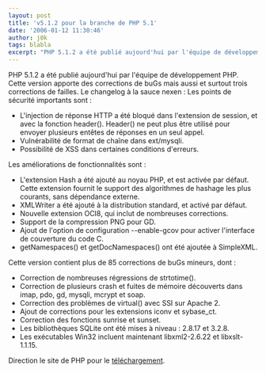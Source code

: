 ```yaml
---
layout: post
title: 'v5.1.2 pour la branche de PHP 5.1'
date: '2006-01-12 11:30:46'
author: j0k
tags: blabla
excerpt: "PHP 5.1.2 a été publié aujourd'hui par l'équipe de développement PHP. Cette version apporte des corrections de buGs mais aussi et surtout trois corrections de failles. Le changelog à la sauce nexen :     \nLes points de sécurité importants sont :  \n  \n* L'injection de réponse HTTP a été bloqué dans l'extension de session, et avec la fonction      …"
---
```


PHP 5.1.2 a été publié aujourd'hui par l'équipe de développement PHP. Cette version apporte des corrections de buGs mais aussi et surtout trois corrections de failles. Le changelog à la sauce nexen :
Les points de sécurité importants sont :

* L'injection de réponse HTTP a été bloqué dans l'extension de session, et avec la fonction header(). Header() ne peut plus être utilisé pour envoyer plusieurs entêtes de réponses en un seul appel.
* Vulnérabilité de format de chaîne dans ext/mysqli.
* Possibilité de XSS dans certaines conditions d'erreurs.

Les améliorations de fonctionnalités sont :

* L'extension Hash a été ajouté au noyau PHP, et est activée par défaut. Cette extension fournit le support des algorithmes de hashage les plus courants, sans dépendance externe.
* XMLWriter a été ajouté à la distribution standard, et activé par  défaut.
* Nouvelle extension OCI8, qui inclut de nombreuses corrections.
* Support de la compression PNG pour GD.
* Ajout de l'option de configuration --enable-gcov pour activer l'interface de couverture du code C.
* getNamespaces() et getDocNamespaces() ont été ajoutée à SimpleXML.

Cette version contient plus de 85 corrections de buGs mineurs, dont :

* Correction de nombreuses régressions de strtotime().
* Correction de plusieurs crash et fuites de mémoire découverts dans imap, pdo, gd, mysqli, mcrypt et soap.
* Correction des problèmes de virtual() avec SSI sur Apache 2.
* Ajout de corrections pour les extensions iconv et sybase_ct.
* Correction des fonctions sunrise et sunset.
* Les bibliothèques SQLite ont été mises à niveau : 2.8.17 et 3.2.8.
* Les exécutables Win32 incluent maintenant libxml2-2.6.22 et  libxslt-1.1.15.

Direction le site de PHP pour le [téléchargement](http://www.php.net/downloads.php#v5).
